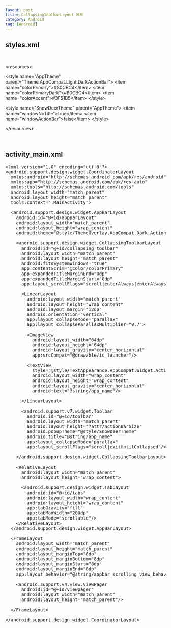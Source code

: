 ```yaml
---
layout: post
title: CollapsingToolbarLayout 예제
category: Android
tag: [Android]
---
```


## styles.xml

<pre class="prettyprint">

</pre>
&lt;resources&gt;

  &lt;style name="AppTheme" parent="Theme.AppCompat.Light.DarkActionBar"&gt;
    &lt;item name="colorPrimary">#80CBC4&lt;/item&gt;
    &lt;item name="colorPrimaryDark">#80CBC4&lt;/item&gt;
    &lt;item name="colorAccent">#3F51B5&lt;/item&gt;
  &lt;/style&gt;

  &lt;style name="SnowDeerTheme" parent="AppTheme"&gt;
    &lt;item name="windowNoTitle">true&lt;/item&gt;
    &lt;item name="windowActionBar">false&lt;/item&gt;
  &lt;/style&gt;

&lt;/resources&gt;

<br>

## activity_main.xml

<pre class="prettyprint">
&lt;?xml version="1.0" encoding="utf-8"?&gt;
&lt;android.support.design.widget.CoordinatorLayout
  xmlns:android="http://schemas.android.com/apk/res/android"
  xmlns:app="http://schemas.android.com/apk/res-auto"
  xmlns:tools="http://schemas.android.com/tools"
  android:layout_width="match_parent"
  android:layout_height="match_parent"
  tools:context=".MainActivity"&gt;

  &lt;android.support.design.widget.AppBarLayout
    android:id="@+id/appBarLayout"
    android:layout_width="match_parent"
    android:layout_height="wrap_content"
    android:theme="@style/ThemeOverlay.AppCompat.Dark.ActionBar"&gt;

    &lt;android.support.design.widget.CollapsingToolbarLayout
      android:id="@+id/collapsing_toolbar"
      android:layout_width="match_parent"
      android:layout_height="match_parent"
      android:fitsSystemWindows="true"
      app:contentScrim="@color/colorPrimary"
      app:expandedTitleMarginEnd="0dp"
      app:expandedTitleMarginStart="0dp"
      app:layout_scrollFlags="scroll|enterAlways|enterAlwaysCollapsed"&gt;

      &lt;LinearLayout
        android:layout_width="match_parent"
        android:layout_height="wrap_content"
        android:layout_margin="12dp"
        android:orientation="vertical"
        app:layout_collapseMode="parallax"
        app:layout_collapseParallaxMultiplier="0.7"&gt;

        &lt;ImageView
          android:layout_width="64dp"
          android:layout_height="64dp"
          android:layout_gravity="center_horizontal"
          app:srcCompat="@drawable/ic_launcher"/&gt;

        &lt;TextView
          style="@style/TextAppearance.AppCompat.Widget.ActionBar.Title"
          android:layout_width="wrap_content"
          android:layout_height="wrap_content"
          android:layout_gravity="center_horizontal"
          android:text="@string/app_name"/&gt;

      &lt;/LinearLayout&gt;

      &lt;android.support.v7.widget.Toolbar
        android:id="@+id/toolbar"
        android:layout_width="match_parent"
        android:layout_height="?attr/actionBarSize"
        android:popupTheme="@style/SnowDeerTheme"
        android:title="@string/app_name"
        app:layout_collapseMode="parallax"
        app:layout_scrollFlags="scroll|exitUntilCollapsed"/&gt;

    &lt;/android.support.design.widget.CollapsingToolbarLayout&gt;

    &lt;RelativeLayout
      android:layout_width="match_parent"
      android:layout_height="wrap_content"&gt;

      &lt;android.support.design.widget.TabLayout
        android:id="@+id/tabs"
        android:layout_width="wrap_content"
        android:layout_height="wrap_content"
        app:tabGravity="fill"
        app:tabMaxWidth="200dp"
        app:tabMode="scrollable"/&gt;
    &lt;/RelativeLayout&gt;
  &lt;/android.support.design.widget.AppBarLayout&gt;

  &lt;FrameLayout
    android:layout_width="match_parent"
    android:layout_height="match_parent"
    android:layout_marginTop="8dp"
    android:layout_marginBottom="8dp"
    android:layout_marginStart="8dp"
    android:layout_marginEnd="8dp"
    app:layout_behavior="@string/appbar_scrolling_view_behavior"&gt;

    &lt;android.support.v4.view.ViewPager
      android:id="@+id/viewpager"
      android:layout_width="match_parent"
      android:layout_height="match_parent"/&gt;

  &lt;/FrameLayout&gt;

&lt;/android.support.design.widget.CoordinatorLayout&gt;
</pre>